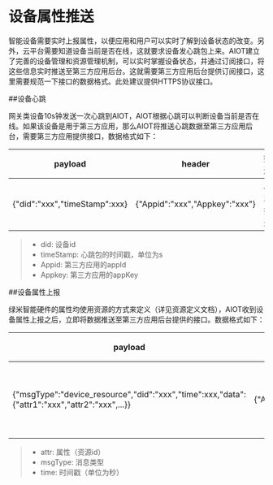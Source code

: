 # 设备属性推送

智能设备需要实时上报属性，以便应用和用户可以实时了解到设备状态的改变。另外，云平台需要知道设备当前是否在线，这就要求设备发心跳包上来。AIOT建立了完善的设备管理和资源管理机制，可以实时掌握设备状态，并通过订阅接口，将这些信息实时推送至第三方应用后台。这就需要第三方应用后台提供订阅接口，这里需要规范一下接口的数据格式。此处建议提供HTTPS协议接口。

##设备心跳

网关类设备10s钟发送一次心跳到AIOT，AIOT根据心跳可以判断设备当前是否在线。如果该设备是用于第三方应用，那么AIOT将推送心跳数据至第三方应用后台，需要第三方应用提供接口，数据格式如下：

| payload | header | 描述 |
| -- | -- | -- |
| {"did":"xxx","timeStamp":xxx} | {"Appid":"xxx","Appkey":"xxx"} | 心跳推送 |

> - did: 设备id
> - timeStamp: 心跳包的时间戳，单位为s
> - Appid: 第三方应用的appId
> - Appkey: 第三方应用的appKey

##设备属性上报

绿米智能硬件的属性均使用资源的方式来定义（详见资源定义文档），AIOT收到设备属性上报之后，立即将数据推送至第三方应用后台提供的接口。数据格式如下：

| payload | header | 描述 |
| -- | -- | -- |
| {"msgType":"device_resource","did":"xxx","time":xxx,"data":{"attr1":"xxx","attr2":"xxx",...}} | {"Appid":"xxx","Appkey":"xxx"} | 设备属性推送 |

> - attr: 属性（资源id）
> - msgType: 消息类型
> - time: 时间戳（单位为秒）